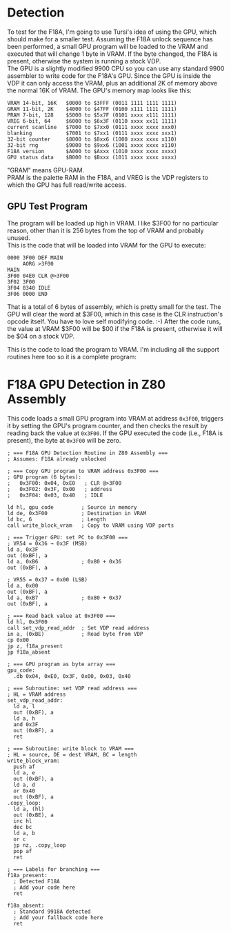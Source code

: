 


# Detection

To test for the F18A, I'm going to use Tursi's idea of using the GPU, which should make for a smaller test. Assuming the F18A unlock sequence has been performed, a small GPU program will be loaded to the VRAM and executed that will change 1 byte in VRAM. If the byte changed, the F18A is present, otherwise the system is running a stock VDP.  
The GPU is a slightly modified 9900 CPU so you can use any standard 9900 assembler to write code for the F18A's GPU. Since the GPU is inside the VDP it can only access the VRAM, plus an additional 2K of memory above the normal 16K of VRAM. The GPU's memory  map looks like this:

```
VRAM 14-bit, 16K   $0000 to $3FFF (0011 1111 1111 1111)  
GRAM 11-bit, 2K    $4000 to $47FF (0100 x111 1111 1111)  
PRAM 7-bit, 128    $5000 to $5x7F (0101 xxxx x111 1111)  
VREG 6-bit, 64     $6000 to $6x3F (0110 xxxx xx11 1111)  
current scanline   $7000 to $7xx0 (0111 xxxx xxxx xxx0)  
blanking           $7001 to $7xx1 (0111 xxxx xxxx xxx1)  
32-bit counter     $8000 to $8xx6 (1000 xxxx xxxx x110)  
32-bit rng         $9000 to $9xx6 (1001 xxxx xxxx x110)  
F18A version       $A000 to $Axxx (1010 xxxx xxxx xxxx)  
GPU status data    $B000 to $Bxxx (1011 xxxx xxxx xxxx)
```

"GRAM" means GPU-RAM.  
PRAM is the palette RAM in the F18A, and VREG is the VDP registers to which the GPU has full read/write access.


## GPU Test Program

The program will be loaded up high in VRAM. I like $3F00 for no particular reason, other than it is 256 bytes from the top of VRAM and probably unused.  
This is the code that will be loaded into VRAM for the GPU to execute:
```
0000 3F00 DEF MAIN
     AORG >3F00
MAIN
3F00 04E0 CLR @>3F00
3F02 3F00 
3F04 0340 IDLE
3F06 0000 END
```

That is a total of 6 bytes of assembly, which is pretty small for the test. The GPU will clear the word at $3F00, which in this case is the CLR instruction's opcode itself. You have to love self modifying code. :-) After the code runs, the value at VRAM $3F00 will be $00 if the F18A is present, otherwise it will be $04 on a stock VDP.

This is the code to load the program to VRAM. I'm including all the support routines here too so it is a complete program:

# F18A GPU Detection in Z80 Assembly

This code loads a small GPU program into VRAM at address `0x3F00`, triggers it by setting the GPU's program counter, and then checks the result by reading back the value at `0x3F00`. If the GPU executed the code (i.e., F18A is present), the byte at `0x3F00` will be zero.

```z80
; === F18A GPU Detection Routine in Z80 Assembly ===
; Assumes: F18A already unlocked

; === Copy GPU program to VRAM address 0x3F00 ===
; GPU program (6 bytes):
;   0x3F00: 0x04, 0xE0   ; CLR @>3F00
;   0x3F02: 0x3F, 0x00   ; address
;   0x3F04: 0x03, 0x40   ; IDLE

ld hl, gpu_code         ; Source in memory
ld de, 0x3F00           ; Destination in VRAM
ld bc, 6                ; Length
call write_block_vram   ; Copy to VRAM using VDP ports

; === Trigger GPU: set PC to 0x3F00 ===
; VR54 = 0x36 → 0x3F (MSB)
ld a, 0x3F
out (0xBF), a
ld a, 0xB6              ; 0x80 + 0x36
out (0xBF), a

; VR55 = 0x37 → 0x00 (LSB)
ld a, 0x00
out (0xBF), a
ld a, 0xB7              ; 0x80 + 0x37
out (0xBF), a

; === Read back value at 0x3F00 ===
ld hl, 0x3F00
call set_vdp_read_addr  ; Set VDP read address
in a, (0xBE)            ; Read byte from VDP
cp 0x00
jp z, f18a_present
jp f18a_absent

; === GPU program as byte array ===
gpu_code:
  .db 0x04, 0xE0, 0x3F, 0x00, 0x03, 0x40

; === Subroutine: set VDP read address ===
; HL = VRAM address
set_vdp_read_addr:
  ld a, l
  out (0xBF), a
  ld a, h
  and 0x3F
  out (0xBF), a
  ret

; === Subroutine: write block to VRAM ===
; HL = source, DE = dest VRAM, BC = length
write_block_vram:
  push af
  ld a, e
  out (0xBF), a
  ld a, d
  or 0x40
  out (0xBF), a
.copy_loop:
  ld a, (hl)
  out (0xBE), a
  inc hl
  dec bc
  ld a, b
  or c
  jp nz, .copy_loop
  pop af
  ret

; === Labels for branching ===
f18a_present:
  ; Detected F18A
  ; Add your code here
  ret

f18a_absent:
  ; Standard 9918A detected
  ; Add your fallback code here
  ret
```
